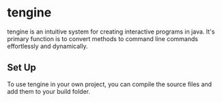 # tengine
tengine is an intuitive system for creating interactive programs in java.
It's primary function is to convert methods to command line commands effortlessly and dynamically.
## Set Up
To use tengine in your own project, you can compile the source files and add them to your build folder.
